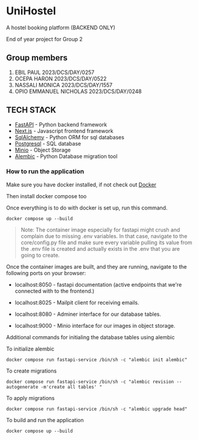 # UniHostel

A hostel booking platform (BACKEND ONLY)

End of year project for Group 2

## Group members

1. EBIL PAUL 2023/DCS/DAY/0257
2. OCEPA HARON 2023/DCS/DAY/0522
3. NASSALI MONICA 2023/DCS/DAY/1557
4. OPIO EMMANUEL NICHOLAS 2023/DCS/DAY/0248

## TECH STACK

- [FastAPI](https://fastapi.tiangolo.com/) - Python backend framework
- [Next.js](https://nextjs.org/) - Javascript frontend framework
- [SqlAlchemy](https://www.sqlalchemy.org/) - Python ORM for sql databases
- [Postgresql](https://www.postgresql.org/) - SQL database
- [Minio](http://min.io/) - Object Storage 
- [Alembic](https://alembic.sqlalchemy.org/en/latest/index.html) - Python Database migration tool

### How to run the application

Make sure you have docker installed, if not check out [Docker](https://www.docker.com/get-started/)

Then install docker compose too

Once everything is to do with docker is set up, run this command.
```commandline
docker compose up --build
```
>Note: The container image especially for fastapi might crush and complain due to missing .env variables. In that case,
> navigate to the core/config.py file and make sure every variable pulling its value from the .env file is created and 
> actually exists in the .env that you are going to create.

Once the container images are built, and they are running, navigate to the following ports on your browser:

* localhost:8050 - fastapi documentation (active endpoints that we're connected with to the frontend.)

* localhost:8025 - Mailpit client for receiving emails.

* localhost:8080 - Adminer interface for our database tables.

* localhost:9000 - Minio interface for our images in object storage.


Additional commands for initialing the database tables using alembic

To initialize alembic
```commandline
docker compose run fastapi-service /bin/sh -c "alembic init alembic"
```

To create migrations
```commandline
docker compose run fastapi-service /bin/sh -c "alembic revision --autogenerate -m'create all tables' "
```

To apply migrations
```commandline
docker compose run fastapi-service /bin/sh -c "alembic upgrade head"
```

To build and run the application
````commandline
docker compose up --build
````